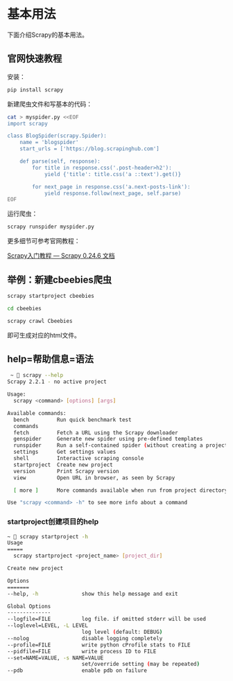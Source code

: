# 基本用法

下面介绍Scrapy的基本用法。

## 官网快速教程

安装：

```bash
pip install scrapy
```

新建爬虫文件和写基本的代码：

```bash
cat > myspider.py <<EOF
import scrapy

class BlogSpider(scrapy.Spider):
    name = 'blogspider'
    start_urls = ['https://blog.scrapinghub.com']

    def parse(self, response):
        for title in response.css('.post-header>h2'):
            yield {'title': title.css('a ::text').get()}

        for next_page in response.css('a.next-posts-link'):
            yield response.follow(next_page, self.parse)
EOF
```

运行爬虫：

```bash
scrapy runspider myspider.py
```

更多细节可参考官网教程：

[Scrapy入门教程 — Scrapy 0.24.6 文档](https://scrapy-chs.readthedocs.io/zh_CN/0.24/intro/tutorial.html)

## 举例：新建cbeebies爬虫

```bash
scrapy startproject cbeebies

cd cbeebies

scrapy crawl Cbeebies
```

即可生成对应的html文件。

## help=帮助信息=语法

```bash
 ~  scrapy --help
Scrapy 2.2.1 - no active project

Usage:
  scrapy <command> [options] [args]

Available commands:
  bench         Run quick benchmark test
  commands
  fetch         Fetch a URL using the Scrapy downloader
  genspider     Generate new spider using pre-defined templates
  runspider     Run a self-contained spider (without creating a project)
  settings      Get settings values
  shell         Interactive scraping console
  startproject  Create new project
  version       Print Scrapy version
  view          Open URL in browser, as seen by Scrapy

  [ more ]      More commands available when run from project directory

Use "scrapy <command> -h" to see more info about a command
```

### startproject创建项目的help

```bash
~  scrapy startproject -h
Usage
=====
  scrapy startproject <project_name> [project_dir]

Create new project

Options
=======
--help, -h              show this help message and exit

Global Options
--------------
--logfile=FILE          log file. if omitted stderr will be used
--loglevel=LEVEL, -L LEVEL
                        log level (default: DEBUG)
--nolog                 disable logging completely
--profile=FILE          write python cProfile stats to FILE
--pidfile=FILE          write process ID to FILE
--set=NAME=VALUE, -s NAME=VALUE
                        set/override setting (may be repeated)
--pdb                   enable pdb on failure
```

